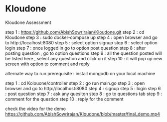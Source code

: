 # Kloudone
Kloudone Assessment

step 1 : https://github.com/AbishSowrirajan/Kloudone.git
step 2 : cd Kloudone 
step 3 : sudo docker-compose up 
step 4 : open browser and go to http://localhost:8080
step 5 : select option signup 
step 6 : select option login 
step 7 : once logged in go to option post question 
step 8 : after posting question , go to option questions
step 9 : all the question posted will be listed here , select any question and click on it 
step 10 : it will pop up new screen with option to comment and reply 

 
 
 alternate way to run 
 prerequisite : install mongodb on your local machine 
 
step 1 : cd Kolouone/controller 
step 2 : go run main.go 
step 3 : open browser and go to http://localhost:8080
step 4 : signup 
step 5 : login
step 6 : post question 
step 7 : ask any quesiton 
step 8 : go to questions tab 
step 9 : comment for the question 
step 10 : reply for the comment 

check the video for the demo 
https://github.com/AbishSowrirajan/Kloudone/blob/master/final_demo.mp4



 

